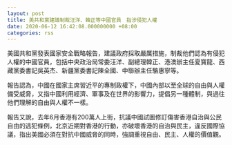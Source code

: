 ```yaml
---
layout: post
title: 美共和黨建議制裁汪洋、韓正等中國官員　指涉侵犯人權
date: 2020-06-12 16:42:08.000000000 +08:00
categories: rss
---
```


美國共和黨發表國家安全戰略報告，建議政府採取嚴厲措施，制裁他們認為有侵犯人權的中國官員，包括中央政治局常委汪洋、副總理韓正、港澳辦主任夏寶龍、西藏黨委書記吳英杰、新疆黨委書記陳全國、中聯辦主任駱惠寧等。

報告認為，中國在國家主席習近平的專制政權下，中國內部以至全球的自由與人權備受威脅，又指中國利用經濟、軍事及在世界的影響力，提倡另一種體制，與過往他們理解的自由與人權不一樣。

報告又說，去年6月香港有200萬人上街，抗議中國試圖修訂傷害香港自治與公民自由的逃犯條例，北京近期對香港的行動，亦破壞香港的自治與民主，違反國際協議，指出美國必須在對抗中國威脅的同時，強調重視自由、民主、人權的價值觀。
